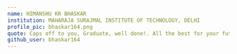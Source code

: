 ```yaml
---
name: HIMANSHU KR BHASKAR
institution: MAHARAJA SURAJMAL INSTITUTE OF TECHNOLOGY, DELHI
profile_pic: bhaskar164.png
quote: Caps off to you, Graduate, well done!. All the best for your future. I hope together we can make the world a better place. 
github_user: bhaskar164
---
```

